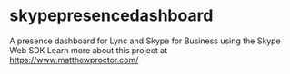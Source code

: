 # skypepresencedashboard
A presence dashboard for Lync and Skype for Business using the Skype Web SDK
Learn more about this project at https://www.matthewproctor.com/
